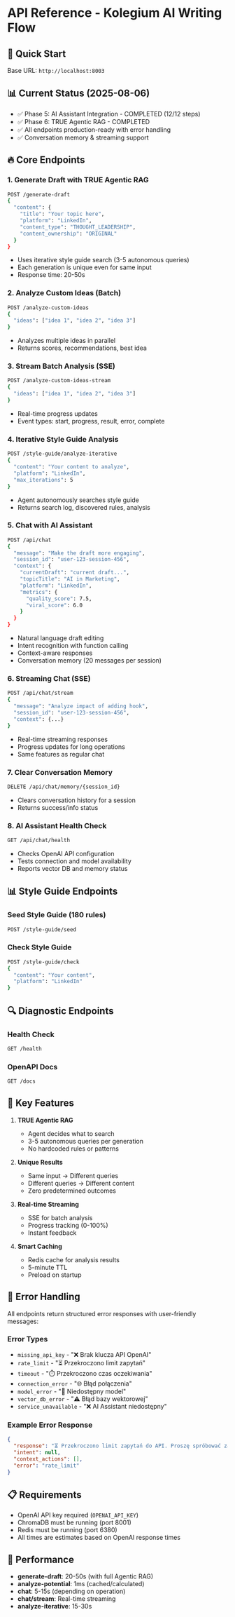 # API Reference - Kolegium AI Writing Flow

## 🚀 Quick Start

Base URL: `http://localhost:8003`

## 📊 Current Status (2025-08-06)
- ✅ Phase 5: AI Assistant Integration - COMPLETED (12/12 steps)
- ✅ Phase 6: TRUE Agentic RAG - COMPLETED
- ✅ All endpoints production-ready with error handling
- ✅ Conversation memory & streaming support

## 🔥 Core Endpoints

### 1. Generate Draft with TRUE Agentic RAG
```bash
POST /generate-draft
{
  "content": {
    "title": "Your topic here",
    "platform": "LinkedIn",
    "content_type": "THOUGHT_LEADERSHIP",
    "content_ownership": "ORIGINAL"
  }
}
```
- Uses iterative style guide search (3-5 autonomous queries)
- Each generation is unique even for same input
- Response time: 20-50s

### 2. Analyze Custom Ideas (Batch)
```bash
POST /analyze-custom-ideas
{
  "ideas": ["idea 1", "idea 2", "idea 3"]
}
```
- Analyzes multiple ideas in parallel
- Returns scores, recommendations, best idea

### 3. Stream Batch Analysis (SSE)
```bash
POST /analyze-custom-ideas-stream
{
  "ideas": ["idea 1", "idea 2", "idea 3"]
}
```
- Real-time progress updates
- Event types: start, progress, result, error, complete

### 4. Iterative Style Guide Analysis
```bash
POST /style-guide/analyze-iterative
{
  "content": "Your content to analyze",
  "platform": "LinkedIn",
  "max_iterations": 5
}
```
- Agent autonomously searches style guide
- Returns search log, discovered rules, analysis

### 5. Chat with AI Assistant
```bash
POST /api/chat
{
  "message": "Make the draft more engaging",
  "session_id": "user-123-session-456",
  "context": {
    "currentDraft": "current draft...",
    "topicTitle": "AI in Marketing",
    "platform": "LinkedIn",
    "metrics": {
      "quality_score": 7.5,
      "viral_score": 6.0
    }
  }
}
```
- Natural language draft editing
- Intent recognition with function calling
- Context-aware responses
- Conversation memory (20 messages per session)

### 6. Streaming Chat (SSE)
```bash
POST /api/chat/stream
{
  "message": "Analyze impact of adding hook",
  "session_id": "user-123-session-456",
  "context": {...}
}
```
- Real-time streaming responses
- Progress updates for long operations
- Same features as regular chat

### 7. Clear Conversation Memory
```bash
DELETE /api/chat/memory/{session_id}
```
- Clears conversation history for a session
- Returns success/info status

### 8. AI Assistant Health Check
```bash
GET /api/chat/health
```
- Checks OpenAI API configuration
- Tests connection and model availability
- Reports vector DB and memory status

## 📊 Style Guide Endpoints

### Seed Style Guide (180 rules)
```bash
POST /style-guide/seed
```

### Check Style Guide
```bash
POST /style-guide/check
{
  "content": "Your content",
  "platform": "LinkedIn"
}
```

## 🔍 Diagnostic Endpoints

### Health Check
```bash
GET /health
```

### OpenAPI Docs
```bash
GET /docs
```

## 🎯 Key Features

1. **TRUE Agentic RAG**
   - Agent decides what to search
   - 3-5 autonomous queries per generation
   - No hardcoded rules or patterns

2. **Unique Results**
   - Same input → Different queries
   - Different queries → Different content
   - Zero predetermined outcomes

3. **Real-time Streaming**
   - SSE for batch analysis
   - Progress tracking (0-100%)
   - Instant feedback

4. **Smart Caching**
   - Redis cache for analysis results
   - 5-minute TTL
   - Preload on startup

## 🚨 Error Handling

All endpoints return structured error responses with user-friendly messages:

### Error Types
- `missing_api_key` - "❌ Brak klucza API OpenAI"
- `rate_limit` - "⏳ Przekroczono limit zapytań"
- `timeout` - "⏱️ Przekroczono czas oczekiwania"
- `connection_error` - "🌐 Błąd połączenia"
- `model_error` - "🤖 Niedostępny model"
- `vector_db_error` - "⚠️ Błąd bazy wektorowej"
- `service_unavailable` - "❌ AI Assistant niedostępny"

### Example Error Response
```json
{
  "response": "⏳ Przekroczono limit zapytań do API. Proszę spróbować za chwilę (zwykle 1-2 minuty).",
  "intent": null,
  "context_actions": [],
  "error": "rate_limit"
}
```

## 📋 Requirements

- OpenAI API key required (`OPENAI_API_KEY`)
- ChromaDB must be running (port 8001)
- Redis must be running (port 6380)
- All times are estimates based on OpenAI response times

## 🚀 Performance

- **generate-draft**: 20-50s (with full Agentic RAG)
- **analyze-potential**: 1ms (cached/calculated)
- **chat**: 5-15s (depending on operation)
- **chat/stream**: Real-time streaming
- **analyze-iterative**: 15-30s